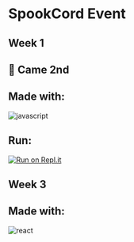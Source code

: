 # SpookCord Event

## Week 1

## 🥈 Came 2nd

## Made with:

![javascript](https://img.shields.io/badge/JAVASCRIPT-F6DF1E?logo=javascript&logoColor=000&style=for-the-badge)

## Run:

[![Run on Repl.it](https://replit.com/badge/github/JackWeller1/spookcord)](https://replit.com/@JackWeller1/spookcord)

## Week 3

## Made with:

![react](https://img.shields.io/badge/REACT-61DBFB?logo=react&logoColor=fff&style=for-the-badge)

